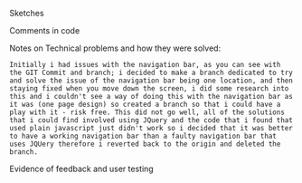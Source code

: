 Sketches


Comments in code


Notes on Technical problems and how they were solved:

	Initially i had issues with the navigation bar, as you can see with the GIT Commit and branch; i decided to make a branch dedicated to try and solve the issue of the navigation bar being one location, and then staying fixed when you move down the screen, i did some research into this and i couldn't see a way of doing this with the navigation bar as it was (one page design) so created a branch so that i could have a play with it - risk free. This did not go well, all of the solutions that i could find involved using JQuery and the code that i found that used plain javascript just didn't work so i decided that it was better to have a working navigation bar than a faulty navigation bar that uses JQUery therefore i reverted back to the origin and deleted the branch. 

Evidence of feedback and user testing
 